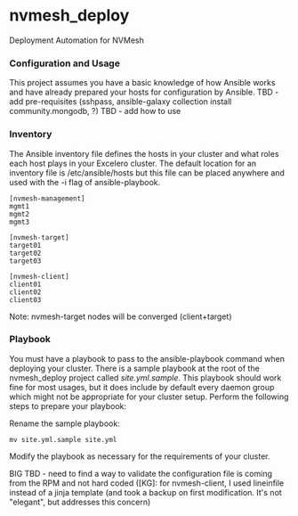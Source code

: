 # nvmesh_deploy
Deployment Automation for NVMesh


### Configuration and Usage
This project assumes you have a basic knowledge of how Ansible works and have
already prepared your hosts for configuration by Ansible.
TBD - add pre-requisites (sshpass, ansible-galaxy collection install community.mongodb, ?)
TBD - add how to use


### Inventory

The Ansible inventory file defines the hosts in your cluster and what roles
each host plays in your Excelero cluster. The default location for an inventory
file is /etc/ansible/hosts but this file can be placed anywhere and used with
the -i flag of ansible-playbook.

```
[nvmesh-management]
mgmt1
mgmt2
mgmt3

[nvmesh-target]
target01
target02
target03

[nvmesh-client]
client01
client02
client03
```

Note: nvmesh-target nodes will be converged (client+target) 

### Playbook

You must have a playbook to pass to the ansible-playbook command when deploying your cluster. There is a sample playbook at the root of the nvmesh_deploy project called *site.yml.sample*. This playbook should work fine for most usages, but it does include by default every daemon group which might not be appropriate for your cluster setup. Perform the following steps to prepare your playbook:

Rename the sample playbook:
```
mv site.yml.sample site.yml
```

Modify the playbook as necessary for the requirements of your cluster.

BIG TBD - need to find a way to validate the configuration file is coming from the RPM and not hard coded
([KG]: for nvmesh-client, I used lineinfile instead of a jinja template (and took a backup on first modification.  It's not "elegant", but addresses this concern)
